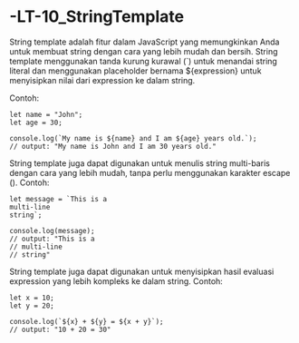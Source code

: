 # -LT-10_StringTemplate

String template adalah fitur dalam JavaScript yang memungkinkan Anda untuk membuat string dengan cara yang lebih mudah dan bersih. String template menggunakan tanda kurung kurawal (`) untuk menandai string literal dan menggunakan placeholder bernama ${expression} untuk menyisipkan nilai dari expression ke dalam string.

Contoh:

    let name = "John";
    let age = 30;

    console.log(`My name is ${name} and I am ${age} years old.`);
    // output: "My name is John and I am 30 years old."

String template juga dapat digunakan untuk menulis string multi-baris dengan cara yang lebih mudah, tanpa perlu menggunakan karakter escape (). Contoh:

    let message = `This is a
    multi-line
    string`;

    console.log(message);
    // output: "This is a
    // multi-line
    // string"

String template juga dapat digunakan untuk menyisipkan hasil evaluasi expression yang lebih kompleks ke dalam string. Contoh:

    let x = 10;
    let y = 20;

    console.log(`${x} + ${y} = ${x + y}`);
    // output: "10 + 20 = 30"

